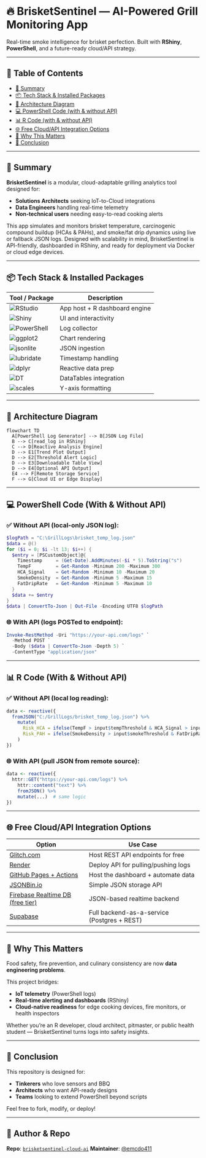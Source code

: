 # 🔥 BrisketSentinel — AI-Powered Grill Monitoring App

Real-time smoke intelligence for brisket perfection.
Built with **RShiny**, **PowerShell**, and a future-ready cloud/API strategy.

---

## 📁 Table of Contents

* [🚀 Summary](#-summary)
* [📦 Tech Stack & Installed Packages](#-tech-stack--installed-packages)
* [🧠 Architecture Diagram](#-architecture-diagram)
* [💻 PowerShell Code (with & without API)](#-powershell-code-with--without-api)
* [📊 R Code (with & without API)](#-r-code-with--without-api)
* [🌐 Free Cloud/API Integration Options](#-free-cloudapi-integration-options)
* [🔎 Why This Matters](#-why-this-matters)
* [🧹 Conclusion](#-conclusion)

---

## 🚀 Summary

**BrisketSentinel** is a modular, cloud-adaptable grilling analytics tool designed for:

* **Solutions Architects** seeking IoT-to-Cloud integrations
* **Data Engineers** handling real-time telemetry
* **Non-technical users** needing easy-to-read cooking alerts

This app simulates and monitors brisket temperature, carcinogenic compound buildup (HCAs & PAHs), and smoke/fat drip dynamics using live or fallback JSON logs. Designed with scalability in mind, BrisketSentinel is API-friendly, dashboarded in RShiny, and ready for deployment via Docker or cloud edge devices.

---

## 📦 Tech Stack & Installed Packages

| Tool / Package                                                                                   | Description                   |
| ------------------------------------------------------------------------------------------------ | ----------------------------- |
| ![RStudio](https://img.shields.io/badge/RStudio-IDE-blue?logo=rstudio)                           | App host + R dashboard engine |
| ![Shiny](https://img.shields.io/badge/Shiny-Dashboard-orange?logo=r)                             | UI and interactivity          |
| ![PowerShell](https://img.shields.io/badge/PowerShell-System%20Telemetry-282C34?logo=powershell) | Log collector                 |
| ![ggplot2](https://img.shields.io/badge/ggplot2-Graphing-green?logo=r)                           | Chart rendering               |
| ![jsonlite](https://img.shields.io/badge/jsonlite-JSON%20Parser-lightgrey?logo=json)             | JSON ingestion                |
| ![lubridate](https://img.shields.io/badge/lubridate-Time%20Parsing-cyan?logo=r)                  | Timestamp handling            |
| ![dplyr](https://img.shields.io/badge/dplyr-Data%20Wrangling-blueviolet?logo=r)                  | Reactive data prep            |
| ![DT](https://img.shields.io/badge/DT-Interactive%20Tables-yellow?logo=table)                    | DataTables integration        |
| ![scales](https://img.shields.io/badge/scales-Finishing%20Touches-orange?logo=r)                 | Y-axis formatting             |

---

## 🧠 Architecture Diagram

```mermaid
flowchart TD
  A[PowerShell Log Generator] --> B[JSON Log File]
  B --> C[read_log in RShiny]
  C --> D[Reactive Analysis Engine]
  D --> E1[Trend Plot Output]
  D --> E2[Threshold Alert Logic]
  D --> E3[Downloadable Table View]
  D --> E4[Optional API Output]
  E4 --> F[Remote Storage Service]
  F --> G[Cloud UI or Edge Display]
```

---

## 💻 PowerShell Code (With & Without API)

### ✅ Without API (local-only JSON log):

```powershell
$logPath = "C:\GrillLogs\brisket_temp_log.json"
$data = @()
for ($i = 0; $i -lt 13; $i++) {
  $entry = [PSCustomObject]@{
    Timestamp     = (Get-Date).AddMinutes(-$i * 5).ToString("s")
    TempF         = Get-Random -Minimum 200 -Maximum 300
    HCA_Signal    = Get-Random -Minimum 10 -Maximum 20
    SmokeDensity  = Get-Random -Minimum 5 -Maximum 15
    FatDripRate   = Get-Random -Minimum 5 -Maximum 10
  }
  $data += $entry
}
$data | ConvertTo-Json | Out-File -Encoding UTF8 $logPath
```

### 🌐 With API (logs POSTed to endpoint):

```powershell
Invoke-RestMethod -Uri "https://your-api.com/logs" `
  -Method POST `
  -Body ($data | ConvertTo-Json -Depth 5) `
  -ContentType "application/json"
```

---

## 📊 R Code (With & Without API)

### ✅ Without API (local log reading):

```r
data <- reactive({
  fromJSON("C:/GrillLogs/brisket_temp_log.json") %>%
    mutate(
      Risk_HCA = ifelse(TempF > input$tempThreshold & HCA_Signal > input$hcaThreshold, "HIGH", "OK"),
      Risk_PAH = ifelse(SmokeDensity > input$smokeThreshold & FatDripRate > input$dripThreshold, "HIGH", "OK")
    )
})
```

### 🌐 With API (pull JSON from remote source):

```r
data <- reactive({
  httr::GET("https://your-api.com/logs") %>%
    httr::content("text") %>%
    fromJSON() %>%
    mutate(...)  # same logic
})
```

---

## 🌐 Free Cloud/API Integration Options

| Option                                                           | Use Case                                    |
| ---------------------------------------------------------------- | ------------------------------------------- |
| [Glitch.com](https://glitch.com)                                 | Host REST API endpoints for free            |
| [Render](https://render.com)                                     | Deploy API for pulling/pushing logs         |
| [GitHub Pages + Actions](https://pages.github.com)               | Host the dashboard + automate data          |
| [JSONBin.io](https://jsonbin.io)                                 | Simple JSON storage API                     |
| [Firebase Realtime DB (free tier)](https://firebase.google.com/) | JSON-based realtime backend                 |
| [Supabase](https://supabase.io)                                  | Full backend-as-a-service (Postgres + REST) |

---

## 🔎 Why This Matters

Food safety, fire prevention, and culinary consistency are now **data engineering problems**.

This project bridges:

* **IoT telemetry** (PowerShell logs)
* **Real-time alerting and dashboards** (RShiny)
* **Cloud-native readiness** for edge cooking devices, fire monitors, or health inspectors

Whether you’re an R developer, cloud architect, pitmaster, or public health student — BrisketSentinel turns logs into safety insights.

---

## 🧹 Conclusion

This repository is designed for:

* **Tinkerers** who love sensors and BBQ
* **Architects** who want API-ready designs
* **Teams** looking to extend PowerShell beyond scripts

Feel free to fork, modify, or deploy!

---

## 🐙 Author & Repo

**Repo**: [`brisketsentinel-cloud-ai`](https://github.com/your-username/brisketsentinel-cloud-ai)
**Maintainer**: [@emcdo411](https://github.com/emcdo411)
